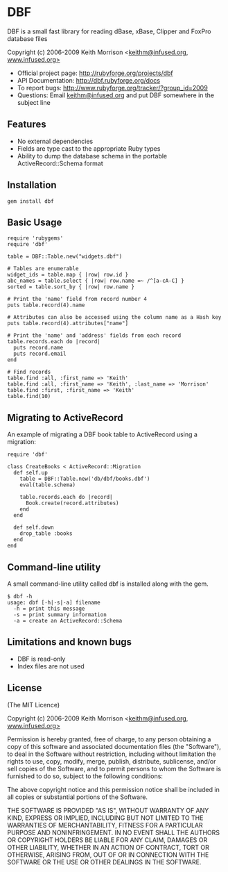 # DBF

DBF is a small fast library for reading dBase, xBase, Clipper and FoxPro database files

Copyright (c) 2006-2009 Keith Morrison <keithm@infused.org, www.infused.org>

* Official project page: http://rubyforge.org/projects/dbf
* API Documentation: http://dbf.rubyforge.org/docs
* To report bugs: http://www.rubyforge.org/tracker/?group_id=2009
* Questions: Email keithm@infused.org and put DBF somewhere in the subject
  line

## Features

* No external dependencies
* Fields are type cast to the appropriate Ruby types
* Ability to dump the database schema in the portable ActiveRecord::Schema
  format

## Installation
  
    gem install dbf
  
## Basic Usage

    require 'rubygems'
    require 'dbf'

    table = DBF::Table.new("widgets.dbf")

    # Tables are enumerable
    widget_ids = table.map { |row| row.id }
    abc_names = table.select { |row| row.name =~ /^[a-cA-C] }
    sorted = table.sort_by { |row| row.name }

    # Print the 'name' field from record number 4
    puts table.record(4).name

    # Attributes can also be accessed using the column name as a Hash key
    puts table.record(4).attributes["name"]
  
    # Print the 'name' and 'address' fields from each record
    table.records.each do |record|
      puts record.name
      puts record.email
    end

    # Find records
    table.find :all, :first_name => 'Keith'
    table.find :all, :first_name => 'Keith', :last_name => 'Morrison'
    table.find :first, :first_name => 'Keith'
    table.find(10)
  
## Migrating to ActiveRecord

An example of migrating a DBF book table to ActiveRecord using a migration:

    require 'dbf'

    class CreateBooks < ActiveRecord::Migration
      def self.up
        table = DBF::Table.new('db/dbf/books.dbf')
        eval(table.schema)

        table.records.each do |record|
          Book.create(record.attributes)
        end
      end

      def self.down
        drop_table :books
      end
    end
  
## Command-line utility

A small command-line utility called dbf is installed along with the gem.

    $ dbf -h
    usage: dbf [-h|-s|-a] filename
      -h = print this message
      -s = print summary information
      -a = create an ActiveRecord::Schema
  
## Limitations and known bugs
  
* DBF is read-only
* Index files are not used

## License

(The MIT Licence)

Copyright (c) 2006-2009 Keith Morrison <keithm@infused.org, www.infused.org>

Permission is hereby granted, free of charge, to any person
obtaining a copy of this software and associated documentation
files (the "Software"), to deal in the Software without
restriction, including without limitation the rights to use,
copy, modify, merge, publish, distribute, sublicense, and/or sell
copies of the Software, and to permit persons to whom the
Software is furnished to do so, subject to the following
conditions:

The above copyright notice and this permission notice shall be
included in all copies or substantial portions of the Software.

THE SOFTWARE IS PROVIDED "AS IS", WITHOUT WARRANTY OF ANY KIND,
EXPRESS OR IMPLIED, INCLUDING BUT NOT LIMITED TO THE WARRANTIES
OF MERCHANTABILITY, FITNESS FOR A PARTICULAR PURPOSE AND
NONINFRINGEMENT. IN NO EVENT SHALL THE AUTHORS OR COPYRIGHT
HOLDERS BE LIABLE FOR ANY CLAIM, DAMAGES OR OTHER LIABILITY,
WHETHER IN AN ACTION OF CONTRACT, TORT OR OTHERWISE, ARISING
FROM, OUT OF OR IN CONNECTION WITH THE SOFTWARE OR THE USE OR
OTHER DEALINGS IN THE SOFTWARE.
